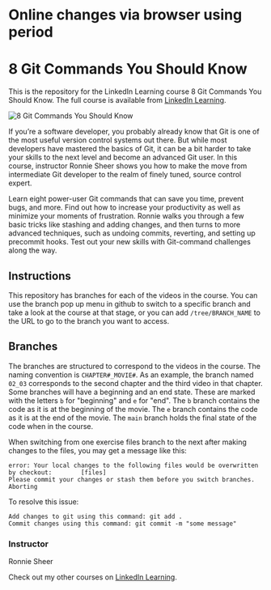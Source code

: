 # Online changes via browser using period
# 8 Git Commands You Should Know
This is the repository for the LinkedIn Learning course 8 Git Commands You Should Know. The full course is available from [LinkedIn Learning][lil-course-url].

![8 Git Commands You Should Know][lil-thumbnail-url] 

If you’re a software developer, you probably already know that Git is one of the most useful version control systems out there. But while most developers have mastered the basics of Git, it can be a bit harder to take your skills to the next level and become an advanced Git user. In this course, instructor Ronnie Sheer shows you how to make the move from intermediate Git developer to the realm of finely tuned, source control expert.

Learn eight power-user Git commands that can save you time, prevent bugs, and more. Find out how to increase your productivity as well as minimize your moments of frustration. Ronnie walks you through a few basic tricks like stashing and adding changes, and then turns to more advanced techniques, such as undoing commits, reverting, and setting up precommit hooks. Test out your new skills with Git-command challenges along the way.

## Instructions
This repository has branches for each of the videos in the course. You can use the branch pop up menu in github to switch to a specific branch and take a look at the course at that stage, or you can add `/tree/BRANCH_NAME` to the URL to go to the branch you want to access.

## Branches
The branches are structured to correspond to the videos in the course. The naming convention is `CHAPTER#_MOVIE#`. As an example, the branch named `02_03` corresponds to the second chapter and the third video in that chapter. 
Some branches will have a beginning and an end state. These are marked with the letters `b` for "beginning" and `e` for "end". The `b` branch contains the code as it is at the beginning of the movie. The `e` branch contains the code as it is at the end of the movie. The `main` branch holds the final state of the code when in the course.

When switching from one exercise files branch to the next after making changes to the files, you may get a message like this:

    error: Your local changes to the following files would be overwritten by checkout:        [files]
    Please commit your changes or stash them before you switch branches.
    Aborting

To resolve this issue:
	
    Add changes to git using this command: git add .
	Commit changes using this command: git commit -m "some message"


### Instructor

Ronnie Sheer 
                            


                            

Check out my other courses on [LinkedIn Learning](https://www.linkedin.com/learning/instructors/ronnie-sheer).

[lil-course-url]: https://www.linkedin.com/learning/8-git-commands-you-should-know
[lil-thumbnail-url]: https://cdn.lynda.com/course/3021325/3021325-1645560341111-16x9.jpg
